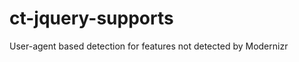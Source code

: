 ct-jquery-supports
==================

User-agent based detection for features not detected by Modernizr

